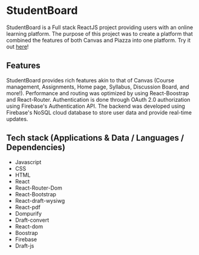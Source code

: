 # StudentBoard
StudentBoard is a Full stack ReactJS project providing users with an online learning platform. The purpose of this project was to create a platform that combined the features of both Canvas and Piazza into one platform. Try it out [here](https://student-board-app.herokuapp.com/)!

## Features
StudentBoard provides rich features akin to that of Canvas (Course management, Assignments, Home page, Syllabus, Discussion Board, and more!). Performance and routing was optimized by using React-Boostrap and React-Router. Authentication is done through OAuth 2.0 authorization using Firebase's Authentication API. The backend was developed using Firebase's NoSQL cloud database to store user data and provide real-time updates.

## Tech stack (Applications & Data / Languages / Dependencies)
- Javascript
- CSS
- HTML
- React
- React-Router-Dom
- React-Bootstrap
- React-draft-wysiwg
- React-pdf
- Dompurify
- Draft-convert
- React-dom
- Boostrap
- Firebase
- Draft-js
